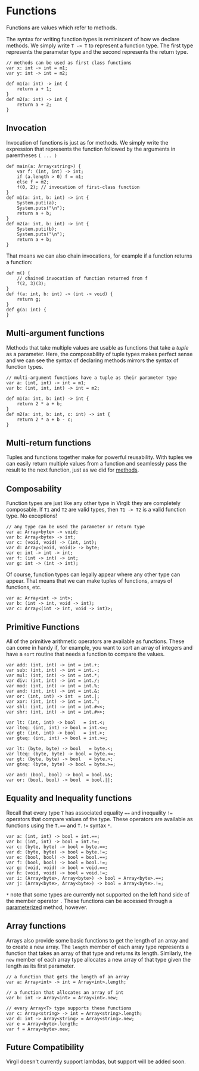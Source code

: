 # Functions #

Functions are values which refer to methods.

The syntax for writing function types is reminiscent of how we declare methods. We simply write `T -> T` to represent a function type. The first type represents the parameter type and the second represents the return type.

```
// methods can be used as first class functions
var x: int -> int = m1;
var y: int -> int = m2;

def m1(a: int) -> int {
    return a + 1;
}
def m2(a: int) -> int {
    return a + 2;
}
```

## Invocation ##

Invocation of functions is just as for methods. We simply write the expression that represents the function followed by the arguments in parentheses `( ... )`

```
def main(a: Array<string>) {
    var f: (int, int) -> int;
    if (a.length > 0) f = m1;
    else f = m2;
    f(0, 2); // invocation of first-class function
}
def m1(a: int, b: int) -> int {
    System.puti(a);
    System.puts("\n");
    return a + b;
}
def m2(a: int, b: int) -> int {
    System.puti(b);
    System.puts("\n");
    return a + b;
}
```

That means we can also chain invocations, for example if a function returns a function:

```
def m() {
    // chained invocation of function returned from f
    f(2, 3)(3);
}
def f(a: int, b: int) -> (int -> void) {
    return g;
}
def g(a: int) {
}
```

## Multi-argument functions ##

Methods that take multiple values are usable as functions that take a _tuple_ as a parameter. Here, the composability of tuple types makes perfect sense and we can see the syntax of declaring methods mirrors the syntax of function types.

```
// multi-argument functions have a tuple as their parameter type
var a: (int, int) -> int = m1;
var b: (int, int, int) -> int = m2;

def m1(a: int, b: int) -> int {
    return 2 * a + b;
}
def m2(a: int, b: int, c: int) -> int {
    return 2 * a + b - c;
}
```

## Multi-return functions ##

Tuples and functions together make for powerful reusability. With tuples we can easily return multiple values from a function and seamlessly pass the result to the next function, just as we did for [methods](TutorialTuplesAndMethods.md).

## Composability ##

Function types are just like any other type in Virgil: they are completely composable. If `T1` and `T2` are valid types, then `T1 -> T2` is a valid function type. No exceptions!

```
// any type can be used the parameter or return type
var a: Array<byte> -> void;
var b: Array<byte> -> int;
var c: (void, void) -> (int, int);
var d: Array<(void, void)> -> byte;
var e: int -> int -> int;
var f: (int -> int) -> int;
var g: int -> (int -> int);
```

Of course, function types can legally appear where any other type can appear. That means that we can make tuples of functions, arrays of functions, etc.

```
var a: Array<int -> int>;
var b: (int -> int, void -> int);
var c: Array<(int -> int, void -> int)>;
```

## Primitive Functions ##

All of the primitive arithmetic operators are available as functions. These can come in handy if, for example, you want to sort an array of integers and have a `sort` routine that needs a function to compare the values.

```
var add: (int, int) -> int = int.+;
var sub: (int, int) -> int = int.-;
var mul: (int, int) -> int = int.*;
var div: (int, int) -> int = int./;
var mod: (int, int) -> int = int.%;
var and: (int, int) -> int = int.&;
var or: (int, int) -> int  = int.|;
var xor: (int, int) -> int = int.^;
var shl: (int, int) -> int = int.#<<;
var shr: (int, int) -> int = int.#>>;

var lt: (int, int) -> bool   = int.<;
var lteq: (int, int) -> bool = int.<=;
var gt: (int, int) -> bool   = int.>;
var gteq: (int, int) -> bool = int.>=;
```

```
var lt: (byte, byte) -> bool   = byte.<;
var lteq: (byte, byte) -> bool = byte.<=;
var gt: (byte, byte) -> bool   = byte.>;
var gteq: (byte, byte) -> bool = byte.>=;
```

```
var and: (bool, bool) -> bool = bool.&&;
var or: (bool, bool) -> bool  = bool.||;
```

## Equality and Inequality functions ##

Recall that every type `T` has associated equality `==` and inequality `!=` operators that compare values of the type. These operators are available as functions using the `T.==` and `T.!=` syntax `*`.

```
var a: (int, int) -> bool = int.==;
var b: (int, int) -> bool = int.!=;
var c: (byte, byte) -> bool = byte.==;
var d: (byte, byte) -> bool = byte.!=;
var e: (bool, bool) -> bool = bool.==;
var f: (bool, bool) -> bool = bool.!=;
var g: (void, void) -> bool = void.==;
var h: (void, void) -> bool = void.!=;
var i: (Array<byte>, Array<byte>) -> bool = Array<byte>.==;
var j: (Array<byte>, Array<byte>) -> bool = Array<byte>.!=;
```

`*` note that some types are currently not supported on the left hand side of the member operator `.` These functions can be accessed through a [parameterized](TutorialTypeparams.md) method, however.

## Array functions ##

Arrays also provide some basic functions to get the length of an array and to create a new array. The `length` member of each array type represents a function that takes an array of that type and returns its length. Similarly, the `new` member of each array type allocates a new array of that type given the length as its first parameter.

```
// a function that gets the length of an array
var a: Array<int> -> int = Array<int>.length;

// a function that allocates an array of int
var b: int -> Array<int> = Array<int>.new;

// every Array<T> type supports these functions
var c: Array<string> -> int = Array<string>.length;
var d: int -> Array<string> = Array<string>.new;
var e = Array<byte>.length;
var f = Array<byte>.new;
```

## Future Compatibility ##

Virgil doesn't currently support lambdas, but support will be added soon.
